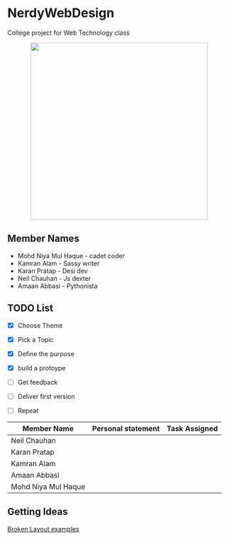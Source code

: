 # NerdyWebDesign
College project for Web Technology class

<p align="center"> 
<img src="https://user-images.githubusercontent.com/30196830/65066596-465dea00-d9a2-11e9-91dc-f15df2c15240.png" height=400>
</p>

## Member Names
* Mohd Niya Mul Haque - cadet coder
* Kamran Alam - Sassy writer
* Karan Pratap - Desi dev
* Neil Chauhan - Js dexter
* Amaan Abbasi - Pythonista 

## TODO List
- [x] Choose Theme
- [x] Pick a Topic
- [x] Define the purpose
- [x] build a protoype
- [ ] Get feedback
- [ ] Deliver first version
- [ ] Repeat


|  Member Name | Personal statement| Task Assigned | 
|---|---|---|
| Neil Chauhan | | |
| Karan Pratap | | |
| Kamran Alam  | | |
| Amaan Abbasi | | |
| Mohd Niya Mul Haque| | |

## Getting Ideas

[Broken Layout examples](https://www.youtube.com/watch?v=ZflTvXahvRE)
